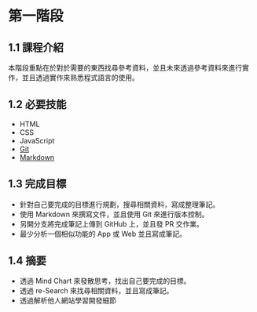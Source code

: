 # 第一階段

## 1.1 課程介紹

本階段重點在於對於需要的東西找尋參考資料，並且未來透過參考資料來進行實作，並且透過實作來熟悉程式語言的使用。

## 1.2 必要技能

- HTML
- CSS
- JavaScript
- [Git](https://backlog.com/git-tutorial/tw/)
- [Markdown](https://markdown.tw/)

## 1.3 完成目標

- 針對自己要完成的目標進行規劃，搜尋相關資料，寫成整理筆記。
- 使用 Markdown 來撰寫文件，並且使用 Git 來進行版本控制。
- 另開分支將完成筆記上傳到 GitHub 上，並且發 PR 交作業。
- 最少分析一個相似功能的 App 或 Web 並且寫成筆記。

## 1.4 摘要

- 透過 Mind Chart 來發散思考，找出自己要完成的目標。
- 透過 re-Search 來找尋相關資料，並且寫成筆記。
- 透過解析他人網站學習開發細節

